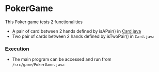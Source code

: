 # PokerGame


This Poker game tests 2 functionalities
  - A pair of card between 2 hands defined by isAPair() in [Card.java](https://github.com/sachinkmohan/PokerGame/blob/main/src/game/Card.java)
  - Two pair of cards between 2 hands defined by isTwoPair() in `Card.java`
  
 
 ### Execution
 - The main program can be accessed and run from `/src/game/PokerGame.java`
 
